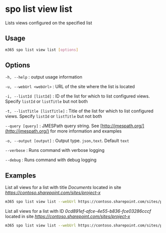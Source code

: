 # spo list view list

Lists views configured on the specified list

## Usage

```sh
m365 spo list view list [options]
```

## Options

`-h, --help`
: output usage information

`-u, --webUrl <webUrl>`
: URL of the site where the list is located

`-i, --listId [listId]`
: ID of the list for which to list configured views. Specify `listId` or `listTitle` but not both

`-t, --listTitle [listTitle]`
: Title of the list for which to list configured views. Specify `listId` or `listTitle` but not both

`--query [query]`
: JMESPath query string. See [http://jmespath.org/](http://jmespath.org/) for more information and examples

`-o, --output [output]`
: Output type. `json,text`. Default `text`

`--verbose`
: Runs command with verbose logging

`--debug`
: Runs command with debug logging

## Examples

List all views for a list with title *Documents* located in site *https://contoso.sharepoint.com/sites/project-x*

```sh
m365 spo list view list --webUrl https://contoso.sharepoint.com/sites/project-x --listTitle Documents
```

List all views for a list with ID *0cd891ef-afce-4e55-b836-fce03286cccf* located in site *https://contoso.sharepoint.com/sites/project-x*

```sh
m365 spo list view list --webUrl https://contoso.sharepoint.com/sites/project-x --listId 0cd891ef-afce-4e55-b836-fce03286cccf
```
